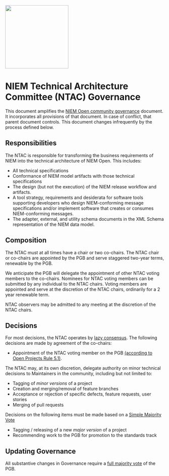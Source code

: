 <img src="artwork/NIEM-NO-Logo-v5.png" width="200">

# NIEM Technical Architecture Committee (NTAC) Governance

This document amplifies the [NIEM Open community governance](https://github.com/niemopen/oasis-open-project/blob/main/GOVERNANCE.md) document. It incorporates all provisions of that document. In case of conflict, that parent document controls. This document changes infrequently by the process defined below.

## Responsibilities

The NTAC is responsible for transforming the business requirements of NIEM into the technical architecture of NIEM Open.  This includes:

* All technical specifications
* Conformance of NIEM model artifacts with those technical specifications
* The design (but not the execution) of the NIEM release workflow and artifacts.
* A tool strategy, requirements and desiderata for software tools supporting developers who design NIEM-conforming message specifications and/or implement software that creates or consumes NIEM-conforming messages.
* The adapter, external, and utility schema documents in the XML Schema representation of the NIEM data model.

## Composition

The NTAC must at all times have a chair or two co-chairs. The NTAC chair or co-chairs are appointed by the PGB and serve staggered two-year terms, renewable by the PGB.

We anticipate the PGB will delegate the appointment of other NTAC voting members to the co-chairs.  Nominees for NTAC voting members can be submitted by any individual to the NTAC chairs. Voting members are appointed and serve at the discretion of the NTAC chairs, ordinarily for a 2 year renewable term.

NTAC observers may be admitted to any meeting at the discretion of the NTAC chairs.

## Decisions

For most decisions, the NTAC operates by [lazy consensus](https://community.apache.org/committers/lazyConsensus.html). The following decisions are made by agreement of the co-chairs:

* Appointment of the NTAC voting member on the PGB [(according to Open Projects Rule 5.1)](https://www.oasis-open.org/policies-guidelines/open-projects-process/#project-governing-board-and-sponsors-composition).

The NTAC may, at its own discretion, delegate authority on minor technical decisions to Maintainers in the community, including but not limited to:

- Tagging of *minor versions* of a project
- Creation and merging/removal of feature branches
- Acceptance or rejection of specific defects, feature requests, user stories
- Merging of pull requests

Decisions on the following items must be made based on a [Simple Majority Vote](https://www.oasis-open.org/policies-guidelines/oasis-defined-terms-2018-05-22#dSimpleMajority)

- Tagging / releasing of a new *major version* of a project
- Recommending work to the PGB for promotion to the standards track

## Updating Governance

All substantive changes in Governance require a [full majority vote](https://www.oasis-open.org/policies-guidelines/oasis-defined-terms-2018-05-22#dFullMajority) of the PGB.
